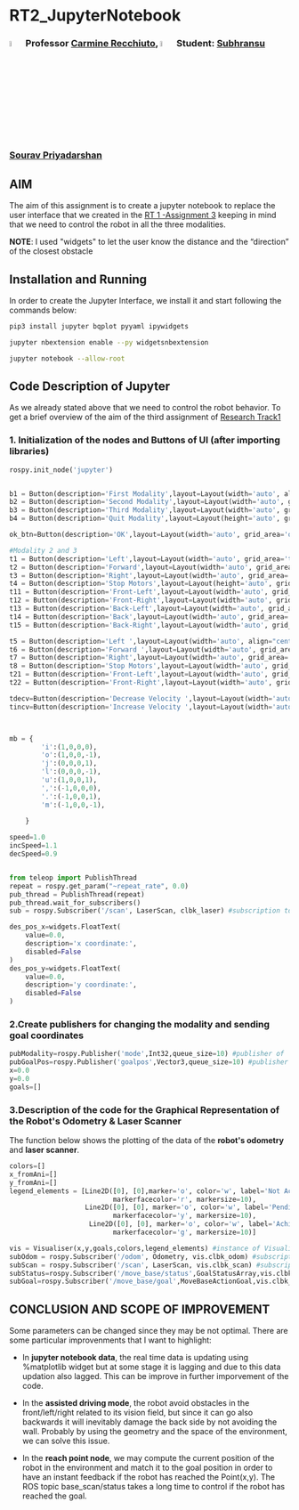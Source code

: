 # RT2_JupyterNotebook

### <img src="https://user-images.githubusercontent.com/62358773/158238820-f418cc09-4227-4afc-9c31-1705dfb64f5a.png" width="5%" height="5%"> Professor [Carmine Recchiuto](https://github.com/CarmineD8), <img src="https://user-images.githubusercontent.com/62358773/158238810-c5dcb486-ba24-4b35-87de-39a54e88f36b.png" width="5%" height="5%"> Student: [Subhransu Sourav Priyadarshan](https://github.com/subhransu10)

## AIM 
 The aim of this assignment is to create a jupyter notebook to replace the user interface that we created in the [RT 1 -Assignment 3](https://github.com/subhransu10/RT1_Assignment3) keeping in mind that we need to control the robot in all the three modalities.

__NOTE__: I used "widgets" to let the user know the distance and the “direction” of the closest obstacle

## Installation and Running
In order to create the Jupyter Interface, we install it and start following the commands below:
```bash
pip3 install jupyter bqplot pyyaml ipywidgets
```
```bash
jupyter nbextension enable --py widgetsnbextension
```
```bash
jupyter notebook --allow-root
```

## Code Description of Jupyter
As we already stated above that we need to control the robot behavior. To get a brief overview of the aim of the third assignment of [Research Track1](https://github.com/subhransu10/RT1_Assignment3)

### 1. Initialization of the nodes and Buttons of UI (after importing libraries)
```python
rospy.init_node('jupyter')


b1 = Button(description='First Modality',layout=Layout(width='auto', align="center", grid_area='b1'),style=ButtonStyle(button_color='lightblue'))
b2 = Button(description='Second Modality',layout=Layout(width='auto', grid_area='b2'),style=ButtonStyle(button_color='moccasin'))
b3 = Button(description='Third Modality',layout=Layout(width='auto', grid_area='b3'),style=ButtonStyle(button_color='salmon'))
b4 = Button(description='Quit Modality',layout=Layout(height='auto', grid_area='b4'),style=ButtonStyle(button_color='salmon'))

ok_btn=Button(description='OK',layout=Layout(width='auto', grid_area='ok'),style=ButtonStyle(button_color='salmon'))

#Modality 2 and 3
t1 = Button(description='Left',layout=Layout(width='auto', grid_area='t1'),style=ButtonStyle(button_color='lightblue'))
t2 = Button(description='Forward',layout=Layout(width='auto', grid_area='t2'),style=ButtonStyle(button_color='moccasin'))
t3 = Button(description='Right',layout=Layout(width='auto', grid_area='t3'),style=ButtonStyle(button_color='salmon'))
t4 = Button(description='Stop Motors',layout=Layout(height='auto', grid_area='t4'),style=ButtonStyle(button_color='salmon'))
t11 = Button(description='Front-Left',layout=Layout(width='auto', grid_area='t11'),style=ButtonStyle(button_color='lightblue'))
t12 = Button(description='Front-Right',layout=Layout(width='auto', grid_area='t12'),style=ButtonStyle(button_color='moccasin'))
t13 = Button(description='Back-Left',layout=Layout(width='auto', grid_area='t13'),style=ButtonStyle(button_color='lightblue'))
t14 = Button(description='Back',layout=Layout(width='auto', grid_area='t14'),style=ButtonStyle(button_color='moccasin'))
t15 = Button(description='Back-Right',layout=Layout(width='auto', grid_area='t15'),style=ButtonStyle(button_color='lightblue'))

t5 = Button(description='Left ',layout=Layout(width='auto', align="center", grid_area='t5'),style=ButtonStyle(button_color='lightblue'))
t6 = Button(description='Forward ',layout=Layout(width='auto', grid_area='t6'),style=ButtonStyle(button_color='moccasin'))
t7 = Button(description='Right',layout=Layout(width='auto', grid_area='t7'),style=ButtonStyle(button_color='salmon'))
t8 = Button(description='Stop Motors',layout=Layout(width='auto', grid_area='t8'),style=ButtonStyle(button_color='salmon'))
t21 = Button(description='Front-Left',layout=Layout(width='auto', grid_area='t21'),style=ButtonStyle(button_color='lightblue'))
t22 = Button(description='Front-Right',layout=Layout(width='auto', grid_area='t22'),style=ButtonStyle(button_color='moccasin'))

tdecv=Button(description='Decrease Velocity ',layout=Layout(width='auto', align="center", grid_area='tdecv'),style=ButtonStyle(button_color='lightblue'))
tincv=Button(description='Increase Velocity ',layout=Layout(width='auto', align="center", grid_area='tincv'),style=ButtonStyle(button_color='lightblue'))



mb = {
        'i':(1,0,0,0),
        'o':(1,0,0,-1),
        'j':(0,0,0,1),
        'l':(0,0,0,-1),
        'u':(1,0,0,1),
        ',':(-1,0,0,0),
        '.':(-1,0,0,1),
        'm':(-1,0,0,-1),
        
    }

speed=1.0
incSpeed=1.1
decSpeed=0.9


from teleop import PublishThread
repeat = rospy.get_param("~repeat_rate", 0.0)
pub_thread = PublishThread(repeat)
pub_thread.wait_for_subscribers()
sub = rospy.Subscriber('/scan', LaserScan, clbk_laser) #subscription to /scan topic    

des_pos_x=widgets.FloatText(
    value=0.0,
    description='x coordinate:',
    disabled=False
)
des_pos_y=widgets.FloatText(
    value=0.0,
    description='y coordinate:',
    disabled=False
)
```
### 2.Create publishers for changing the modality and sending goal coordinates
```python
pubModality=rospy.Publisher('mode',Int32,queue_size=10) #publisher of 'mode' topic, sends user choice to other nodes
pubGoalPos=rospy.Publisher('goalpos',Vector3,queue_size=10) #publisher of 'goalpos' topic, sends the desired position
x=0.0
y=0.0
goals=[]
```
### 3.Description of the code for the Graphical Representation of the Robot's Odometry & Laser Scanner
The function below shows the plotting of the data of the __robot's odometry__ and __laser scanner__.
```python
colors=[]
x_fromAni=[]
y_fromAni=[]
legend_elements = [Line2D([0], [0],marker='o', color='w', label='Not Achieved: 0',
                          markerfacecolor='r', markersize=10),
                   Line2D([0], [0], marker='o', color='w', label='Pending',
                          markerfacecolor='y', markersize=10),
                    Line2D([0], [0], marker='o', color='w', label='Achieved: 0',
                          markerfacecolor='g', markersize=10)]

vis = Visualiser(x,y,goals,colors,legend_elements) #instance of Visualiser class
subOdom = rospy.Subscriber('/odom', Odometry, vis.clbk_odom) #subscription to '/odom' topic
subScan = rospy.Subscriber('/scan', LaserScan, vis.clbk_scan) #subscription to '/scan' topic
subStatus=rospy.Subscriber('/move_base/status',GoalStatusArray,vis.clbk_status) #subscription to '/move_base/status' topic
subGoal=rospy.Subscriber('/move_base/goal',MoveBaseActionGoal,vis.clbk_goal) #subscription to '/move_base/goal' topic
```

## CONCLUSION AND SCOPE OF IMPROVEMENT

Some parameters can be changed since they may be not optimal. 
There are some particular improvenments that I want to highlight:

+ In __jupyter notebook data__, the real time data is updating using %matplotlib widget but at some stage it is lagging and due to this data updation also lagged. This can be improve in further imporvement of the code.

+ In the __assisted driving mode__, the robot avoid obstacles in the front/left/right related to its vision field, but since it can go also backwards it will inevitably damage the back side by not avoiding the wall. Probably by using the geometry and the space of the environment, we can solve this issue.

+ In the __reach point node__, we may compute the current position of the robot in the environment and match it to the goal position in order to have an instant feedback if the robot has reached the Point(x,y). The ROS topic base_scan/status takes a long time to control if the robot has reached the goal.




